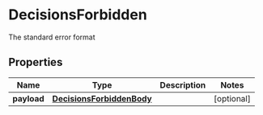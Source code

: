 

# DecisionsForbidden

The standard error format

## Properties

Name | Type | Description | Notes
------------ | ------------- | ------------- | -------------
**payload** | [**DecisionsForbiddenBody**](DecisionsForbiddenBody.md) |  |  [optional]



